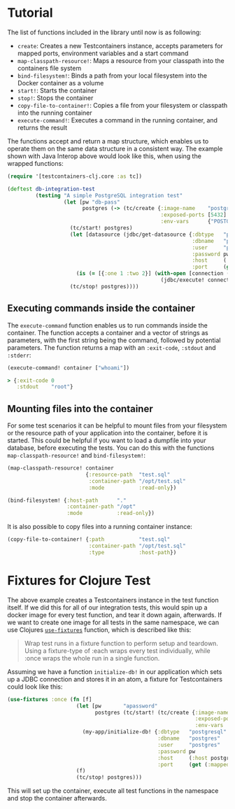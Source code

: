 # Tutorial

The list of functions included in the library until now is as following:

* `create`: Creates a new Testcontainers instance, accepts parameters for mapped ports, environment variables and a
  start command
* `map-classpath-resource!`: Maps a resource from your classpath into the containers file system
* `bind-filesystem!`: Binds a path from your local filesystem into the Docker container as a volume
* `start!`: Starts the container
* `stop!`: Stops the container
* `copy-file-to-container!`: Copies a file from your filesystem or classpath into the running container
* `execute-command!`: Executes a command in the running container, and returns the result

The functions accept and return a map structure, which enables us to operate them on the same data structure in a
consistent way. The example shown with Java Interop above would look like this, when using the wrapped functions:

```clojure
(require '[testcontainers-clj.core :as tc])

(deftest db-integration-test
         (testing "A simple PostgreSQL integration test"
                  (let [pw "db-pass"
                        postgres (-> (tc/create {:image-name    "postgres:12.1"
                                                 :exposed-ports [5432]
                                                 :env-vars      {"POSTGRES_PASSWORD" pw}}))]
                    (tc/start! postgres)
                    (let [datasource (jdbc/get-datasource {:dbtype   "postgresql"
                                                           :dbname   "postgres"
                                                           :user     "postgres"
                                                           :password pw
                                                           :host     (:host postgres)
                                                           :port     (get (:mapped-ports container) 5432)})]
                      (is (= [{:one 1 :two 2}] (with-open [connection (jdbc/get-connection datasource)]
                                                 (jdbc/execute! connection ["SELECT 1 ONE, 2 TWO"])))))
                    (tc/stop! postgres))))
```

## Executing commands inside the container

The `execute-command` function enables us to run commands inside the container. The function accepts a container and a
vector of strings as parameters, with the first string being the command, followed by potential parameters. The function
returns a map with an `:exit-code`, `:stdout` and `:stderr`:

```clojure
(execute-command! container ["whoami"])

> {:exit-code 0
   :stdout    "root"}
```

## Mounting files into the container

For some test scenarios it can be helpful to mount files from your filesystem or the resource path of your application
into the container, before it is started. This could be helpful if you want to load a dumpfile into your database,
before executing the tests. You can do this with the functions `map-classpath-resource!` and `bind-filesystem!`:

```clojure
(map-classpath-resource! container
                         {:resource-path  "test.sql"
                          :container-path "/opt/test.sql"
                          :mode           :read-only})
```  

```clojure
(bind-filesystem! {:host-path      "."
                   :container-path "/opt"
                   :mode           :read-only})
```

It is also possible to copy files into a running container instance:

```clojure
(copy-file-to-container! {:path           "test.sql"
                          :container-path "/opt/test.sql"
                          :type           :host-path})
```

# Fixtures for Clojure Test

The above example creates a Testcontainers instance in the test function itself. If we did this for all of our
integration tests, this would spin up a docker image for every test function, and tear it down again, afterwards. If we
want to create one image for all tests in the same namespace, we can use
Clojures [`use-fixtures`](https://clojuredocs.org/clojure.test/use-fixtures) function, which is described like this:

> Wrap test runs in a fixture function to perform setup and teardown. Using a fixture-type of :each wraps every test individually, while :once wraps the whole run in a single function.

Assuming we have a function `initialize-db!` in our application which sets up a JDBC connection and stores it in an
atom, a fixture for Testcontainers could look like this:

```clojure
(use-fixtures :once (fn [f]
                      (let [pw       "apassword"
                            postgres (tc/start! (tc/create {:image-name    "postgres:12.2"
                                                            :exposed-ports [5432]
                                                            :env-vars      {"POSTGRES_PASSWORD" pw}}))]
                        (my-app/initialize-db! {:dbtype   "postgresql"
                                                :dbname   "postgres"
                                                :user     "postgres"
                                                :password pw
                                                :host     (:host postgres)
                                                :port     (get (:mapped-ports postgres) 5432)}))
                      (f)
                      (tc/stop! postgres)))
```

This will set up the container, execute all test functions in the namespace and stop the container afterwards.
